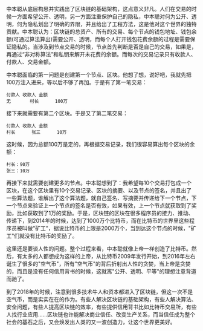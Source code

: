 中本聪从底层构思并实践出了区块链的基础架构，这点意义非凡。人们在交易的时候一方面希望公开、透明，另一方面注重保护自己的隐私，中本聪对何为公开、透明，何为隐私划出了明确的界限，并且给出了工程方法，这是他对这个世界的独特贡献。中本聪认为：区块链的总资产、所有的交易、每个节点的钱包地址、钱包余额(可通过算法算出)需要公开、透明，而每个人打开钱包花费余额的过程是需要保证隐私的。当涉及到节点交易的时候，节点首先判断是否是自己的交易，如果是，再通过“非对称算法”和私钥来解开未花费的余额。而每次的交易记录只有收款人、付款人、交易金额。

中本聪面临的第一问题是创建第一个节点、区块。他想了想，说好吧，我就先把100万注入进来，等以后不够了再加。于是有了第一笔交易：

```
付款人	收款人	金额
无		村长		100万
```

接下来就需要有第二个区块。于是又了第二笔交易：

```
付款人	收款人	金额
村长		张三		10万
```

这时候，因为总额100万是定的，再根据交易记录，我们很容易算出每个区块的余额：

```
村长：90万
张三：10万
```

再接下来就需要创建更多的节点。中本聪想到了：我希望每10个交易打包成一个区块，在这个区块里有10个交易记录、区块的摘要、以及节点的签名，并且出了一些算法题，谁解出了这个算法题，就自己签名、写摘要并传递给下一个节点，下一个节点来验证上一个节点的签名是否有效，如果有效，上一个节点就获取到了奖励，比如获取到了1万的奖励。于是，区块链的区块在很多程序员的接力、推动、传递下，到2014年的时候，达到了1000万个比特币，而在比特币的世界里这些程序员被叫做"矿工"，据说比特币的上限是2000万个，当到达这个节点的时候，"矿工"们就没有比特币的奖励了。

这里还是要谈人性的问题。整个过程来看，中本聪就像上帝一样创造了比特币。然后，有太多的人都想成为这样的上帝，从比特币2009年发行开始，到2016年左右诞生了很多的"空气币"，所有"空气币"的背后折射出人性的贪婪，当上帝是贪婪的，而且是没有任何信用背书的时候，这就离"公开、透明、平等"的理想注意背道而驰了。

到了2018年的时候，注意到很多技术牛人和资本都进入了区块链，但这一次不是空气币，而是实实在在的作为。有些人解决区块链的基础架构，有些人解决算法、安全问题，有些人提高区块链的效率，有些提供信用背书比如比特币交易所，有些人找行业应用......区块链也许能解决商业信任、改变生产关系，而当信任成为整个社会的基石之后，又会焕发出人类的又一波创造力，让这个世界更美好。